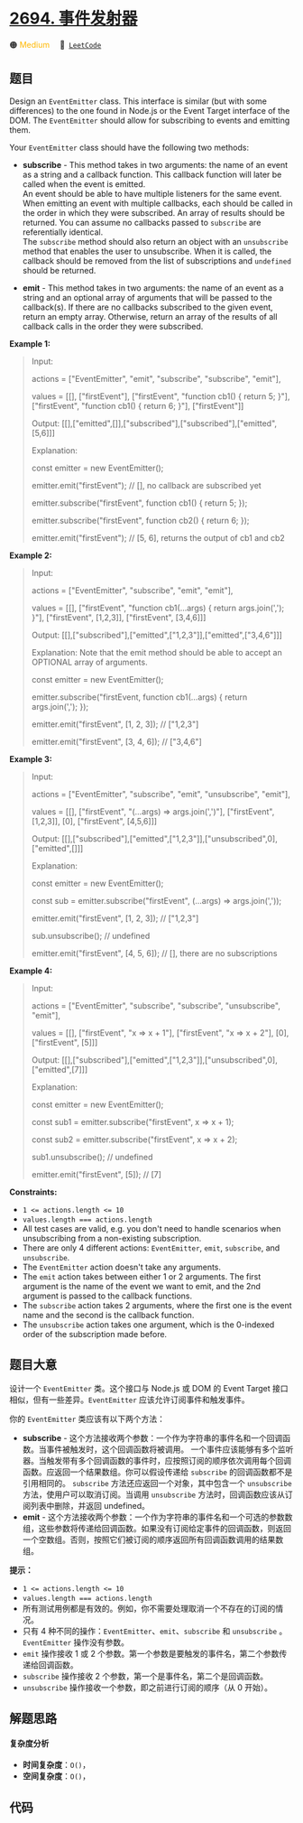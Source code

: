 # [2694. 事件发射器](https://leetcode.com/problems/event-emitter)

🟠 <font color=#ffb800>Medium</font>&emsp; 🔗&ensp;[`LeetCode`](https://leetcode.com/problems/event-emitter)

## 题目

Design an `EventEmitter` class. This interface is similar (but with some
differences) to the one found in Node.js or the Event Target interface of the
DOM. The `EventEmitter` should allow for subscribing to events and emitting
them.

Your `EventEmitter` class should have the following two methods:

- **subscribe** \- This method takes in two arguments: the name of an event as a string and a callback function. This callback function will later be called when the event is emitted.  
  An event should be able to have multiple listeners for the same event. When
  emitting an event with multiple callbacks, each should be called in the order
  in which they were subscribed. An array of results should be returned. You can
  assume no callbacks passed to `subscribe` are referentially identical.  
  The `subscribe` method should also return an object with an `unsubscribe`
  method that enables the user to unsubscribe. When it is called, the callback
  should be removed from the list of subscriptions and `undefined` should be
  returned.

- **emit** \- This method takes in two arguments: the name of an event as a string and an optional array of arguments that will be passed to the callback(s). If there are no callbacks subscribed to the given event, return an empty array. Otherwise, return an array of the results of all callback calls in the order they were subscribed.

**Example 1:**

> Input:
>
> actions = ["EventEmitter", "emit", "subscribe", "subscribe", "emit"],
>
> values = [[], ["firstEvent"], ["firstEvent", "function cb1() { return 5; }"],  ["firstEvent", "function cb1() { return 6; }"], ["firstEvent"]]
>
> Output: [[],["emitted",[]],["subscribed"],["subscribed"],["emitted",[5,6]]]
>
> Explanation:
>
> const emitter = new EventEmitter();
>
> emitter.emit("firstEvent"); // [], no callback are subscribed yet
>
> emitter.subscribe("firstEvent", function cb1() { return 5; });
>
> emitter.subscribe("firstEvent", function cb2() { return 6; });
>
> emitter.emit("firstEvent"); // [5, 6], returns the output of cb1 and cb2

**Example 2:**

> Input:
>
> actions = ["EventEmitter", "subscribe", "emit", "emit"],
>
> values = [[], ["firstEvent", "function cb1(...args) { return args.join(','); }"], ["firstEvent", [1,2,3]], ["firstEvent", [3,4,6]]]
>
> Output: [[],["subscribed"],["emitted",["1,2,3"]],["emitted",["3,4,6"]]]
>
> Explanation: Note that the emit method should be able to accept an OPTIONAL array of arguments.
>
> const emitter = new EventEmitter();
>
> emitter.subscribe("firstEvent, function cb1(...args) { return args.join(','); });
>
> emitter.emit("firstEvent", [1, 2, 3]); // ["1,2,3"]
>
> emitter.emit("firstEvent", [3, 4, 6]); // ["3,4,6"]

**Example 3:**

> Input:
>
> actions = ["EventEmitter", "subscribe", "emit", "unsubscribe", "emit"],
>
> values = [[], ["firstEvent", "(...args) => args.join(',')"], ["firstEvent", [1,2,3]], [0], ["firstEvent", [4,5,6]]]
>
> Output: [[],["subscribed"],["emitted",["1,2,3"]],["unsubscribed",0],["emitted",[]]]
>
> Explanation:
>
> const emitter = new EventEmitter();
>
> const sub = emitter.subscribe("firstEvent", (...args) => args.join(','));
>
> emitter.emit("firstEvent", [1, 2, 3]); // ["1,2,3"]
>
> sub.unsubscribe(); // undefined
>
> emitter.emit("firstEvent", [4, 5, 6]); // [], there are no subscriptions

**Example 4:**

> Input:
>
> actions = ["EventEmitter", "subscribe", "subscribe", "unsubscribe", "emit"],
>
> values = [[], ["firstEvent", "x => x + 1"], ["firstEvent", "x => x + 2"], [0], ["firstEvent", [5]]]
>
> Output: [[],["subscribed"],["emitted",["1,2,3"]],["unsubscribed",0],["emitted",[7]]]
>
> Explanation:
>
> const emitter = new EventEmitter();
>
> const sub1 = emitter.subscribe("firstEvent", x => x + 1);
>
> const sub2 = emitter.subscribe("firstEvent", x => x + 2);
>
> sub1.unsubscribe(); // undefined
>
> emitter.emit("firstEvent", [5]); // [7]

**Constraints:**

- `1 <= actions.length <= 10`
- `values.length === actions.length`
- All test cases are valid, e.g. you don't need to handle scenarios when unsubscribing from a non-existing subscription.
- There are only 4 different actions: `EventEmitter`, `emit`, `subscribe`, and `unsubscribe`.
- The `EventEmitter` action doesn't take any arguments.
- The `emit` action takes between either 1 or 2 arguments. The first argument is the name of the event we want to emit, and the 2nd argument is passed to the callback functions.
- The `subscribe` action takes 2 arguments, where the first one is the event name and the second is the callback function.
- The `unsubscribe` action takes one argument, which is the 0-indexed order of the subscription made before.

## 题目大意

设计一个 `EventEmitter` 类。这个接口与 Node.js 或 DOM 的 Event Target
接口相似，但有一些差异。`EventEmitter` 应该允许订阅事件和触发事件。

你的 `EventEmitter` 类应该有以下两个方法：

- **subscribe** \- 这个方法接收两个参数：一个作为字符串的事件名和一个回调函数。当事件被触发时，这个回调函数将被调用。 一个事件应该能够有多个监听器。当触发带有多个回调函数的事件时，应按照订阅的顺序依次调用每个回调函数。应返回一个结果数组。你可以假设传递给 `subscribe` 的回调函数都不是引用相同的。 `subscribe` 方法还应返回一个对象，其中包含一个 `unsubscribe` 方法，使用户可以取消订阅。当调用 `unsubscribe` 方法时，回调函数应该从订阅列表中删除，并返回 undefined。
- **emit** \- 这个方法接收两个参数：一个作为字符串的事件名和一个可选的参数数组，这些参数将传递给回调函数。如果没有订阅给定事件的回调函数，则返回一个空数组。否则，按照它们被订阅的顺序返回所有回调函数调用的结果数组。

**提示：**

- `1 <= actions.length <= 10`
- `values.length === actions.length`
- 所有测试用例都是有效的。例如，你不需要处理取消一个不存在的订阅的情况。
- 只有 4 种不同的操作：`EventEmitter`、`emit`、`subscribe` 和 `unsubscribe` 。 `EventEmitter` 操作没有参数。
- `emit` 操作接收 1 或 2 个参数。第一个参数是要触发的事件名，第二个参数传递给回调函数。
- `subscribe` 操作接收 2 个参数，第一个是事件名，第二个是回调函数。
- `unsubscribe` 操作接收一个参数，即之前进行订阅的顺序（从 0 开始）。

## 解题思路

#### 复杂度分析

- **时间复杂度**：`O()`，
- **空间复杂度**：`O()`，

## 代码

```javascript

```
